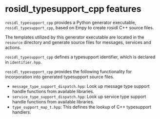 # rosidl_typesupport_cpp features

`rosidl_typesupport_cpp` provides a Python generator executable, `rosidl_typesupport_cpp`, based on Empy to create rosidl C++ source files.

The templates utilized by this generator executable are located in the `resource` directory and generate source files for messages, services and actions.

`rosidl_typesupport_cpp` defines a typesupport identifier, which is declared in `identifier.hpp`.

`rosidl_typesupport_cpp` provides the following functionality for incorporation into generated typesupport source files.

* `message_type_support_dispatch.hpp`: Look up message type support handle functions from available libraries.
* `service_type_support_dispatch.hpp`: Look up service type support handle functions from available libraries.
* `type_support_map_t.hpp`: This defines the lookup of C++ typesupport handlers.
